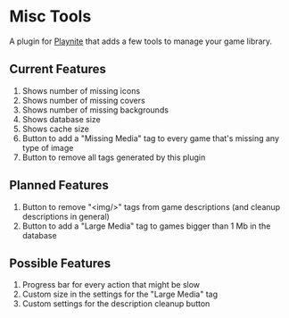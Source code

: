 # Misc Tools
A plugin for [Playnite](https://playnite.link/) that adds a few tools to manage your game library.

## Current Features
1. Shows number of missing icons
2. Shows number of missing covers
3. Shows number of missing backgrounds
4. Shows database size
5. Shows cache size
6. Button to add a "Missing Media" tag to every game that's missing any type of image
7. Button to remove all tags generated by this plugin

## Planned Features
1. Button to remove "&lt;img/&gt;" tags from game descriptions (and cleanup descriptions in general)
2. Button to add a "Large Media" tag to games bigger than 1 Mb in the database

## Possible Features
1. Progress bar for every action that might be slow
2. Custom size in the settings for the "Large Media" tag
3. Custom settings for the description cleanup button
